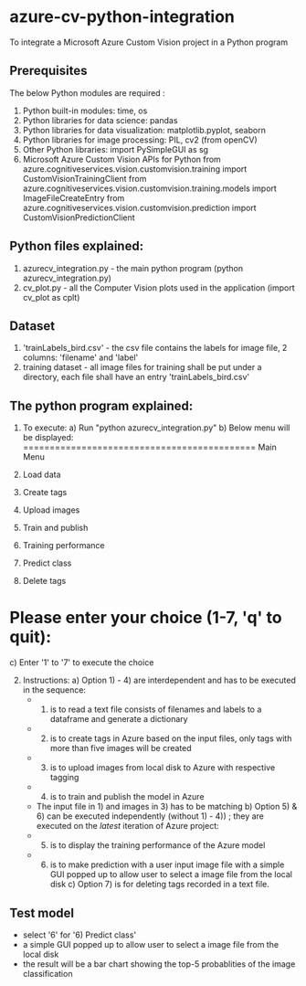 # azure-cv-python-integration
To integrate a Microsoft Azure Custom Vision project in a Python program

## Prerequisites
The below Python modules are required :
1. Python built-in modules: time, os
2. Python libraries for data science: pandas
3. Python libraries for data visualization:  matplotlib.pyplot, seaborn 
4. Python libraries for image processing: PIL, cv2 (from openCV)
5. Other Python libraries:
import PySimpleGUI as sg
6. Microsoft Azure Custom Vision APIs for Python
from azure.cognitiveservices.vision.customvision.training import CustomVisionTrainingClient
from azure.cognitiveservices.vision.customvision.training.models import ImageFileCreateEntry
from azure.cognitiveservices.vision.customvision.prediction import CustomVisionPredictionClient


## Python files explained:
1. azurecv_integration.py - the main python program (python azurecv_integration.py)
2. cv_plot.py - all the Computer Vision plots used in the application (import cv_plot as cplt)

## Dataset
1. 'trainLabels_bird.csv' - the csv file contains the labels for image file, 2 columns: 'filename' and 'label'
2. training dataset - all image files for training shall be put under a directory, each file shall have an entry 'trainLabels_bird.csv'
 
## The python program explained:
1) To execute:
a) Run "python azurecv_integration.py"
b) Below menu will be displayed:
============================================
Main Menu

1) Load data
2) Create tags
3) Upload images
4) Train and publish
5) Training performance
6) Predict class
7) Delete tags

Please enter your choice (1-7, 'q' to quit):
============================================
c) Enter '1' to '7' to execute the choice 

2) Instructions:
a) Option 1) - 4) are interdependent and has to be executed in the sequence: 
	- 1) is to read a text file consists of filenames and labels to a dataframe and generate a dictionary
	- 2) is to create tags in Azure based on the input files, only tags with more than five images will be created
	- 3) is to upload images from local disk to Azure with respective tagging 
	- 4) is to train and publish the model in Azure 
	- The input file in 1) and images in 3) has to be matching
b) Option 5) & 6) can be executed independently (without 1) - 4)) ; they are executed on the *latest* iteration of Azure project:
	- 5) is to display the training performance of the Azure model 
	- 6) is to make prediction with a user input image file with a simple GUI popped up to allow user to select a image file from the local disk
c) Option 7) is for deleting tags recorded in a text file.

## Test model
- select '6' for '6) Predict class'
- a simple GUI popped up to allow user to select a image file from the local disk
- the result will be a bar chart showing the top-5 probablities of the image classification
